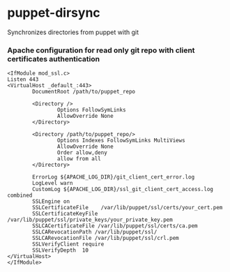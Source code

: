 # puppet-dirsync
Synchronizes directories from puppet with git

### Apache configuration for read only git repo with client certificates authentication

    <IfModule mod_ssl.c>
    Listen 443
    <VirtualHost _default_:443>
            DocumentRoot /path/to/puppet_repo
        
            <Directory />
                    Options FollowSymLinks
                    AllowOverride None
            </Directory>
        
            <Directory /path/to/puppet_repo/>
                    Options Indexes FollowSymLinks MultiViews
                    AllowOverride None
                    Order allow,deny
                    allow from all
            </Directory>
        
            ErrorLog ${APACHE_LOG_DIR}/git_client_cert_error.log
            LogLevel warn
            CustomLog ${APACHE_LOG_DIR}/ssl_git_client_cert_access.log combined
            SSLEngine on
            SSLCertificateFile    /var/lib/puppet/ssl/certs/your_cert.pem
            SSLCertificateKeyFile /var/lib/puppet/ssl/private_keys/your_private_key.pem
            SSLCACertificateFile /var/lib/puppet/ssl/certs/ca.pem
            SSLCARevocationPath /var/lib/puppet/ssl/
            SSLCARevocationFile /var/lib/puppet/ssl/crl.pem
            SSLVerifyClient require
            SSLVerifyDepth  10
    </VirtualHost>
    </IfModule>
